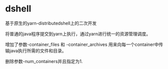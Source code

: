 # dshell
基于原生的yarn-distributedshell上的二次开发

将普通的java程序提交到yarn上执行，通过yarn进行统一的资源管理调度。

增加了参数-container_files 和 -container_archives 用来向每一个container中传输java执行所需的文件和目录。

删除参数-num_containers并且指定为1.

